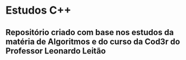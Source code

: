 # Estudos C++

## Repositório criado com base nos estudos da matéria de Algoritmos e do curso da Cod3r do Professor Leonardo Leitão

